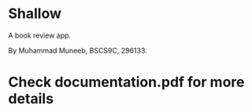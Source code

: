 # Shallow

A book review app.

By Muhammad Muneeb, BSCS9C, 296133.

# Check documentation.pdf for more details